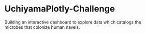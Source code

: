 # UchiyamaPlotly-Challenge
Building an interactive dashboard to explore data which catalogs the microbes that colonize human navels.
